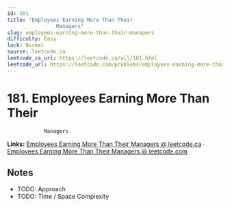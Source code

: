 ```yaml
--- 
id: 181
title: "Employees Earning More Than Their
                Managers"
slug: employees-earning-more-than-their-managers
difficulty: Easy
lock: Normal
source: leetcode.ca
leetcode_ca_url: https://leetcode.ca/all/181.html
leetcode_url: https://leetcode.com/problems/employees-earning-more-than-their-managers/
---
```


# 181. Employees Earning More Than Their
                Managers

**Links:** [Employees Earning More Than Their
                Managers @ leetcode.ca](https://leetcode.ca/all/181.html) · [Employees Earning More Than Their
                Managers @ leetcode.com](https://leetcode.com/problems/employees-earning-more-than-their-managers/)

## Notes
- TODO: Approach
- TODO: Time / Space Complexity
